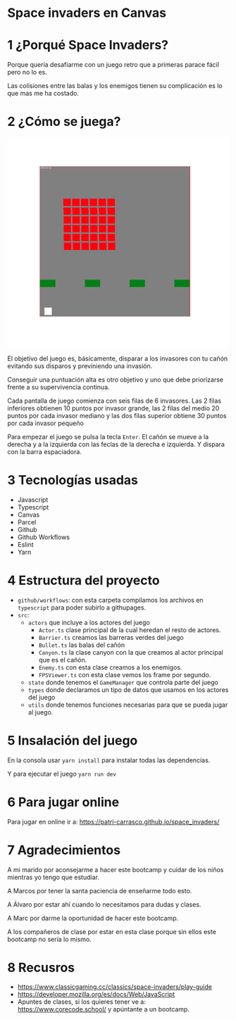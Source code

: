 # Space invaders en Canvas 

# 1 ¿Porqué Space Invaders?
Porque quería desafiarme con un juego retro que a primeras parace fácil pero no lo es. 

Las colisiones entre las balas y los enemigos tienen su complicación es lo que mas me ha costado.

# 2 ¿Cómo se juega?


![img](/public/img/game.png)

El objetivo del juego es, básicamente, disparar a los invasores con tu cañón evitando sus disparos y previniendo una invasión. 

Conseguir una puntuación alta es otro objetivo y uno que debe priorizarse frente a su supervivencia continua. 

Cada pantalla de juego comienza con seis filas de 6 invasores. Las 2 filas inferiores obtienen 10 puntos por invasor grande, las 2 filas del medio 20 puntos por cada invasor mediano y las  dos filas superior obtiene 30 puntos por cada invasor pequeño  

Para empezar el juego se pulsa la tecla `Enter`. El cañón se mueve a la derecha y a la izquierda con las feclas de la derecha e izquierda. Y dispara con la barra espaciadora.

# 3 Tecnologías usadas
- Javascript
- Typescript
- Canvas
- Parcel
- Github
- Github Workflows
- Eslint
- Yarn

# 4 Estructura del proyecto
- `github/workflows`: con esta carpeta compilamos los archivos en `typescript` para poder subirlo a githupages.
- `src`: 
    - `actors` que incluye a los actores del juego
        - `Actor.ts` clase principal de la cual heredan el resto de actores.
        - `Barrier.ts` creamos las barreras verdes del juego
        - `Bullet.ts` las balas del cañón
        - `Canyon.ts` la clase canyon con la que creamos al actor principal que es el cañón.
        - `Enemy.ts` con esta clase creamos a los enemigos.
        - `FPSViewer.ts` con esta clase vemos los frame por segundo.
    - `state` donde tenemos el `GameManager` que controla parte del juego
    - `types` donde declaramos un tipo de datos que usamos en los actores del juego
    - `utils` donde tenemos funciones necesarias para que se pueda jugar al juego.


# 5 Insalación del juego
En la consola usar `yarn install` para instalar todas las dependencias.

Y para ejecutar el juego `yarn run dev`

# 6 Para jugar online
Para jugar en online ir a: https://patri-carrasco.github.io/space_invaders/


# 7 Agradecimientos
A mi marido por aconsejarme a hacer este bootcamp y cuidar de los niños mientras yo tengo que estudiar. 

A Marcos por tener la santa paciencia de enseñarme todo esto. 

A Álvaro por estar ahí cuando lo necesitamos para dudas y clases.

A Marc por darme la oportunidad de hacer este bootcamp.

A los compañeros de clase por estar en esta clase porque sin ellos este bootcamp no sería lo mismo.


# 8 Recusros 
- <https://www.classicgaming.cc/classics/space-invaders/play-guide>
- <https://developer.mozilla.org/es/docs/Web/JavaScript>
- Apuntes de clases, si los quieres tener ve a: https://www.corecode.school/ y apúntante a un bootcamp.
